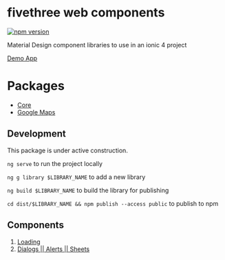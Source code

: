 # fivethree web components

[![npm version](https://badge.fury.io/js/%40fivethree%2Fcore.svg)](https://www.npmjs.com/@fivethree/core)

Material Design component libraries to use in an ionic 4 project

[Demo App](https://fivethree-team.github.io/fivethree/)

# Packages

- [Core](projects/core/README.md)
- [Google Maps](projects/google-maps/README.md)

## Development
This package is under active construction.

`ng serve` to run the project locally

`ng g library $LIBRARY_NAME` to add a new library

`ng build $LIBRARY_NAME` to build the library for publishing

`cd dist/$LIBRARY_NAME && npm publish --access public` to publish to npm


## Components
1. <a href="https://github.com/garygrossgarten/component-library/tree/master/projects/ionic-material-loading"> Loading</a>
1. <a href="https://github.com/garygrossgarten/component-library/tree/master/projects/ionic-material-dialog"> Dialogs || Alerts || Sheets</a>